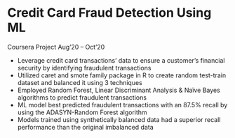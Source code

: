 # Credit Card Fraud Detection Using ML
Coursera Project Aug’20 – Oct’20
- Leverage credit card transactions’ data to ensure a customer’s financial security by identifying fraudulent transactions
- Utilized caret and smote family package in R to create random test-train dataset and balanced it using 3 techniques
- Employed Random Forest, Linear Discriminant Analysis & Naïve Bayes algorithms to predict fraudulent transactions
- ML model best predicted fraudulent transactions with an 87.5% recall by using the ADASYN-Random Forest algorithm 
- Models trained using synthetically balanced data had a superior recall performance than the original imbalanced data
